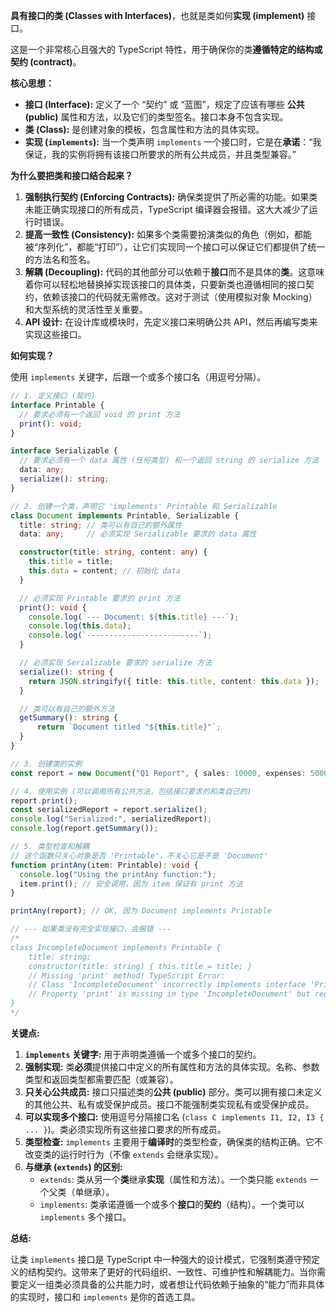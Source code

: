 **具有接口的类 (Classes with Interfaces)**，也就是类如何**实现 (implement)** 接口。

这是一个非常核心且强大的 TypeScript 特性，用于确保你的类**遵循特定的结构或契约 (contract)**。

**核心思想：**

*   **接口 (Interface):** 定义了一个 “契约” 或 “蓝图”，规定了应该有哪些 **公共 (public)** 属性和方法，以及它们的类型签名。接口本身不包含实现。
*   **类 (Class):** 是创建对象的模板，包含属性和方法的具体实现。
*   **实现 (`implements`):** 当一个类声明 `implements` 一个接口时，它是在**承诺**：“我保证，我的实例将拥有该接口所要求的所有公共成员，并且类型兼容。”

**为什么要把类和接口结合起来？**

1.  **强制执行契约 (Enforcing Contracts):** 确保类提供了所必需的功能。如果类未能正确实现接口的所有成员，TypeScript 编译器会报错。这大大减少了运行时错误。
2.  **提高一致性 (Consistency):** 如果多个类需要扮演类似的角色（例如，都能被“序列化”，都能“打印”），让它们实现同一个接口可以保证它们都提供了统一的方法名和签名。
3.  **解耦 (Decoupling):** 代码的其他部分可以依赖于**接口**而不是具体的**类**。这意味着你可以轻松地替换掉实现该接口的具体类，只要新类也遵循相同的接口契约，依赖该接口的代码就无需修改。这对于测试（使用模拟对象 Mocking）和大型系统的灵活性至关重要。
4.  **API 设计:** 在设计库或模块时，先定义接口来明确公共 API，然后再编写类来实现这些接口。

**如何实现？**

使用 `implements` 关键字，后跟一个或多个接口名（用逗号分隔）。

```typescript
// 1. 定义接口 (契约)
interface Printable {
  // 要求必须有一个返回 void 的 print 方法
  print(): void;
}

interface Serializable {
  // 要求必须有一个 data 属性 (任何类型) 和一个返回 string 的 serialize 方法
  data: any;
  serialize(): string;
}

// 2. 创建一个类，声明它 'implements' Printable 和 Serializable
class Document implements Printable, Serializable {
  title: string; // 类可以有自己的额外属性
  data: any;     // 必须实现 Serializable 要求的 data 属性

  constructor(title: string, content: any) {
    this.title = title;
    this.data = content; // 初始化 data
  }

  // 必须实现 Printable 要求的 print 方法
  print(): void {
    console.log(`--- Document: ${this.title} ---`);
    console.log(this.data);
    console.log(`-------------------------`);
  }

  // 必须实现 Serializable 要求的 serialize 方法
  serialize(): string {
    return JSON.stringify({ title: this.title, content: this.data });
  }

  // 类可以有自己的额外方法
  getSummary(): string {
      return `Document titled "${this.title}"`;
  }
}

// 3. 创建类的实例
const report = new Document("Q1 Report", { sales: 10000, expenses: 5000 });

// 4. 使用实例 (可以调用所有公共方法，包括接口要求的和类自己的)
report.print();
const serializedReport = report.serialize();
console.log("Serialized:", serializedReport);
console.log(report.getSummary());

// 5. 类型检查和解耦
// 这个函数只关心对象是否 'Printable'，不关心它是不是 'Document'
function printAny(item: Printable): void {
  console.log("Using the printAny function:");
  item.print(); // 安全调用，因为 item 保证有 print 方法
}

printAny(report); // OK, 因为 Document implements Printable

// --- 如果类没有完全实现接口，会报错 ---
/*
class IncompleteDocument implements Printable {
    title: string;
    constructor(title: string) { this.title = title; }
    // Missing 'print' method! TypeScript Error:
    // Class 'IncompleteDocument' incorrectly implements interface 'Printable'.
    // Property 'print' is missing in type 'IncompleteDocument' but required in type 'Printable'.
}
*/
```

**关键点:**

1.  **`implements` 关键字:** 用于声明类遵循一个或多个接口的契约。
2.  **强制实现:** 类**必须**提供接口中定义的所有属性和方法的具体实现。名称、参数类型和返回类型都需要匹配（或兼容）。
3.  **只关心公共成员:** 接口只描述类的**公共 (public)** 部分。类可以拥有接口未定义的其他公共、私有或受保护成员。接口不能强制类实现私有或受保护成员。
4.  **可以实现多个接口:** 使用逗号分隔接口名 (`class C implements I1, I2, I3 { ... }`)。类必须实现所有这些接口要求的所有成员。
5.  **类型检查:** `implements` 主要用于**编译时**的类型检查，确保类的结构正确。它不改变类的运行时行为（不像 `extends` 会继承实现）。
6.  **与继承 (`extends`) 的区别:**
    *   `extends`: 类从另一个**类**继承**实现**（属性和方法）。一个类只能 `extends` 一个父类（单继承）。
    *   `implements`: 类承诺遵循一个或多个**接口**的**契约**（结构）。一个类可以 `implements` 多个接口。

**总结:**

让类 `implements` 接口是 TypeScript 中一种强大的设计模式，它强制类遵守预定义的结构契约。这带来了更好的代码组织、一致性、可维护性和解耦能力。当你需要定义一组类必须具备的公共能力时，或者想让代码依赖于抽象的“能力”而非具体的实现时，接口和 `implements` 是你的首选工具。